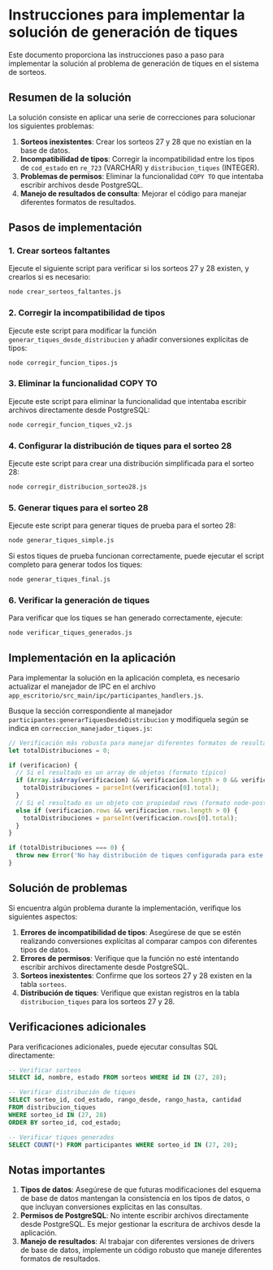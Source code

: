 # Instrucciones para implementar la solución de generación de tiques

Este documento proporciona las instrucciones paso a paso para implementar la solución al problema de generación de tiques en el sistema de sorteos.

## Resumen de la solución

La solución consiste en aplicar una serie de correcciones para solucionar los siguientes problemas:

1. **Sorteos inexistentes**: Crear los sorteos 27 y 28 que no existían en la base de datos.
2. **Incompatibilidad de tipos**: Corregir la incompatibilidad entre los tipos de `cod_estado` en `re_723` (VARCHAR) y `distribucion_tiques` (INTEGER).
3. **Problemas de permisos**: Eliminar la funcionalidad `COPY TO` que intentaba escribir archivos desde PostgreSQL.
4. **Manejo de resultados de consulta**: Mejorar el código para manejar diferentes formatos de resultados.

## Pasos de implementación

### 1. Crear sorteos faltantes

Ejecute el siguiente script para verificar si los sorteos 27 y 28 existen, y crearlos si es necesario:

```bash
node crear_sorteos_faltantes.js
```

### 2. Corregir la incompatibilidad de tipos

Ejecute este script para modificar la función `generar_tiques_desde_distribucion` y añadir conversiones explícitas de tipos:

```bash
node corregir_funcion_tipos.js
```

### 3. Eliminar la funcionalidad COPY TO

Ejecute este script para eliminar la funcionalidad que intentaba escribir archivos directamente desde PostgreSQL:

```bash
node corregir_funcion_tiques_v2.js
```

### 4. Configurar la distribución de tiques para el sorteo 28

Ejecute este script para crear una distribución simplificada para el sorteo 28:

```bash
node corregir_distribucion_sorteo28.js
```

### 5. Generar tiques para el sorteo 28

Ejecute este script para generar tiques de prueba para el sorteo 28:

```bash
node generar_tiques_simple.js
```

Si estos tiques de prueba funcionan correctamente, puede ejecutar el script completo para generar todos los tiques:

```bash
node generar_tiques_final.js
```

### 6. Verificar la generación de tiques

Para verificar que los tiques se han generado correctamente, ejecute:

```bash
node verificar_tiques_generados.js
```

## Implementación en la aplicación

Para implementar la solución en la aplicación completa, es necesario actualizar el manejador de IPC en el archivo `app_escritorio/src_main/ipc/participantes_handlers.js`. 

Busque la sección correspondiente al manejador `participantes:generarTiquesDesdeDistribucion` y modifíquela según se indica en `correccion_manejador_tiques.js`:

```javascript
// Verificación más robusta para manejar diferentes formatos de resultado
let totalDistribuciones = 0;

if (verificacion) {
  // Si el resultado es un array de objetos (formato típico)
  if (Array.isArray(verificacion) && verificacion.length > 0 && verificacion[0] && typeof verificacion[0].total !== 'undefined') {
    totalDistribuciones = parseInt(verificacion[0].total);
  } 
  // Si el resultado es un objeto con propiedad rows (formato node-postgres)
  else if (verificacion.rows && verificacion.rows.length > 0) {
    totalDistribuciones = parseInt(verificacion.rows[0].total);
  }
}

if (totalDistribuciones === 0) {
  throw new Error('No hay distribución de tiques configurada para este sorteo');
}
```

## Solución de problemas

Si encuentra algún problema durante la implementación, verifique los siguientes aspectos:

1. **Errores de incompatibilidad de tipos**: Asegúrese de que se estén realizando conversiones explícitas al comparar campos con diferentes tipos de datos.
2. **Errores de permisos**: Verifique que la función no esté intentando escribir archivos directamente desde PostgreSQL.
3. **Sorteos inexistentes**: Confirme que los sorteos 27 y 28 existen en la tabla `sorteos`.
4. **Distribución de tiques**: Verifique que existan registros en la tabla `distribucion_tiques` para los sorteos 27 y 28.

## Verificaciones adicionales

Para verificaciones adicionales, puede ejecutar consultas SQL directamente:

```sql
-- Verificar sorteos
SELECT id, nombre, estado FROM sorteos WHERE id IN (27, 28);

-- Verificar distribución de tiques
SELECT sorteo_id, cod_estado, rango_desde, rango_hasta, cantidad
FROM distribucion_tiques
WHERE sorteo_id IN (27, 28)
ORDER BY sorteo_id, cod_estado;

-- Verificar tiques generados
SELECT COUNT(*) FROM participantes WHERE sorteo_id IN (27, 28);
```

## Notas importantes

1. **Tipos de datos**: Asegúrese de que futuras modificaciones del esquema de base de datos mantengan la consistencia en los tipos de datos, o que incluyan conversiones explícitas en las consultas.
2. **Permisos de PostgreSQL**: No intente escribir archivos directamente desde PostgreSQL. Es mejor gestionar la escritura de archivos desde la aplicación.
3. **Manejo de resultados**: Al trabajar con diferentes versiones de drivers de base de datos, implemente un código robusto que maneje diferentes formatos de resultados. 